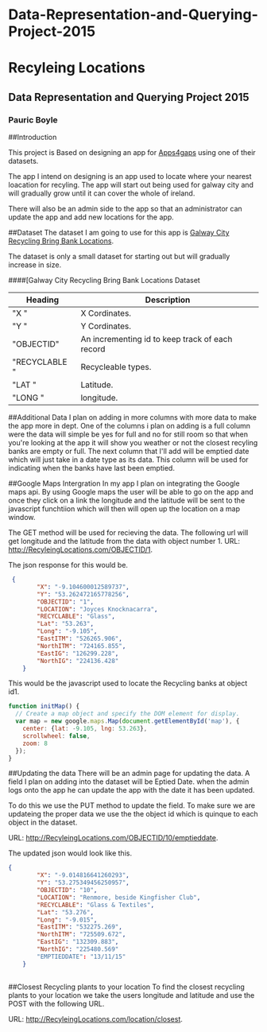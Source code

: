 # Data-Representation-and-Querying-Project-2015

# Recyleing Locations
## Data Representation and Querying Project 2015
### Pauric Boyle

##Introduction

This project is Based on designing an app for [Apps4gaps](http://apps4gaps.ie/) using one of their datasets. 

The app I intend on designing is an app used to locate where your nearest loacation for recyling. The app will start out being used for galway city and will gradually grow until it can cover the whole of ireland. 

There will also be an admin side to the app so that an administrator can update the app and add new locations for the app.



##Dataset
The dataset I am going to use for this app is [Galway City Recycling Bring Bank Locations](https://data.gov.ie/dataset/galway-city-recycling-bring-bank-locations). 

The dataset is only a small dataset for starting out but will gradually increase in size.

####[Galway City Recycling Bring Bank Locations Dataset

Heading | Description  
---------|-----------
"X " |X Cordinates. 
"Y " | Y Cordinates.
"OBJECTID" | An incrementing id to keep track of each record
"RECYCLABLE " | Recycleable types.
"LAT " | Latitude.
"LONG " | longitude.

##Additional Data
I plan on adding in more columns with more data to make the app more in dept. One of the columns i plan on adding is a full column were the data will simple be yes for full and no for still room so that when you're looking at the app it will show you weather or not the closest recyling banks are empty or full. The next column that I'll add will be emptied date which will just take in a date type as its data. This column will be used for indicating when the banks have last been emptied.

##Google Maps Intergration
In my app I plan on integrating the Google maps api. By using Google maps the user will be able to go on the app and once they click on a link the longitude and the latitude will be sent to the javascript funchtiion which will then will open up the location on a map window.

The GET method will be used for recieving the data. The following url will get longitude and the latitude from the data with object number 1. 
URL: http://RecyleingLocations.com/OBJECTID/1.

The json response for this would be.

```json
 {
        "X": "-9.104600012589737",
        "Y": "53.262472165778256",
        "OBJECTID": "1",
        "LOCATION": "Joyces Knocknacarra",
        "RECYCLABLE": "Glass",
        "Lat": "53.263",
        "Long": "-9.105",
        "EastITM": "526265.906",
        "NorthITM": "724165.855",
        "EastIG": "126299.228",
        "NorthIG": "224136.428"
    }
```
This would be the javascript used to locate the Recycling banks at object id1.

```javascript
function initMap() {
  // Create a map object and specify the DOM element for display.
  var map = new google.maps.Map(document.getElementById('map'), {
    center: {lat: -9.105, lng: 53.263},
    scrollwheel: false,
    zoom: 8
  });
}
```

##Updating the data
There will be an admin page for updating the data. A field I plan on adding into the dataset will be Eptied Date. when the admin logs onto the app he can update the app with the date it has been updated. 

To do this we use the PUT method to update the field. To make sure we are updateing the proper data we use the the object id which is quinque to each object in the dataset.

URL: http://RecyleingLocations.com/OBJECTID/10/emptieddate.

The updated json would look like this. 


```json
{
        "X": "-9.014816641260293",
        "Y": "53.275349456250957",
        "OBJECTID": "10",
        "LOCATION": "Renmore, beside Kingfisher Club",
        "RECYCLABLE": "Glass & Textiles",
        "Lat": "53.276",
        "Long": "-9.015",
        "EastITM": "532275.269",
        "NorthITM": "725509.672",
        "EastIG": "132309.883",
        "NorthIG": "225480.569"
        "EMPTIEDDATE": "13/11/15"
    }
  
```

##Closest Recycling plants to your location
To find the closest recycling plants to your location we take the users longitude and latitude and use the POST with the following URL. 

URL: http://RecyleingLocations.com/location/closest.
